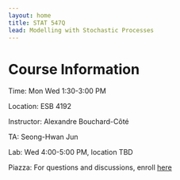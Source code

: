 ```yaml
---
layout: home
title: STAT 547Q
lead: Modelling with Stochastic Processes
---
```


Course Information
===================

Time: Mon Wed 1:30-3:00 PM

Location: ESB 4192

Instructor: Alexandre Bouchard-Côté

TA: Seong-Hwan Jun 

Lab: Wed 4:00-5:00 PM, location TBD


Piazza: For questions and discussions, enroll [here](https://piazza.com/ubc.ca/winterterm22013/stat547q/home)

